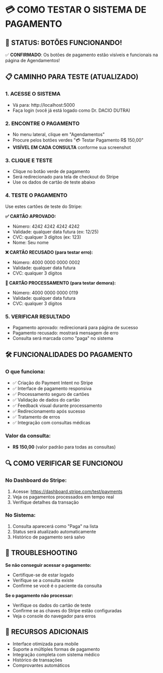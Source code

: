 # 💳 COMO TESTAR O SISTEMA DE PAGAMENTO

## 🎯 STATUS: BOTÕES FUNCIONANDO!

✅ **CONFIRMADO**: Os botões de pagamento estão visíveis e funcionais na página de Agendamentos!

## 📋 CAMINHO PARA TESTE (ATUALIZADO)

### 1. ACESSE O SISTEMA
- Vá para: http://localhost:5000  
- Faça login (você já está logado como Dr. DACIO DUTRA)

### 2. ENCONTRE O PAGAMENTO
- No menu lateral, clique em "Agendamentos"
- Procure pelos botões verdes "💳 Testar Pagamento R$ 150,00"
- **VISÍVEL EM CADA CONSULTA** conforme sua screenshot

### 3. CLIQUE E TESTE
- Clique no botão verde de pagamento
- Será redirecionado para tela de checkout do Stripe
- Use os dados de cartão de teste abaixo

### 4. TESTE O PAGAMENTO
Use estes cartões de teste do Stripe:

**✅ CARTÃO APROVADO:**
- Número: 4242 4242 4242 4242
- Validade: qualquer data futura (ex: 12/25)
- CVC: qualquer 3 dígitos (ex: 123)
- Nome: Seu nome

**❌ CARTÃO RECUSADO (para testar erro):**
- Número: 4000 0000 0000 0002
- Validade: qualquer data futura
- CVC: qualquer 3 dígitos

**🔄 CARTÃO PROCESSAMENTO (para testar demora):**
- Número: 4000 0000 0000 0119
- Validade: qualquer data futura
- CVC: qualquer 3 dígitos

### 5. VERIFICAR RESULTADO
- Pagamento aprovado: redirecionará para página de sucesso
- Pagamento recusado: mostrará mensagem de erro
- Consulta será marcada como "paga" no sistema

## 🛠️ FUNCIONALIDADES DO PAGAMENTO

### O que funciona:
- ✅ Criação do Payment Intent no Stripe
- ✅ Interface de pagamento responsiva
- ✅ Processamento seguro de cartões
- ✅ Validação de dados do cartão
- ✅ Feedback visual durante processamento
- ✅ Redirecionamento após sucesso
- ✅ Tratamento de erros
- ✅ Integração com consultas médicas

### Valor da consulta:
- **R$ 150,00** (valor padrão para todas as consultas)

## 🔍 COMO VERIFICAR SE FUNCIONOU

### No Dashboard do Stripe:
1. Acesse: https://dashboard.stripe.com/test/payments
2. Veja os pagamentos processados em tempo real
3. Verifique detalhes da transação

### No Sistema:
1. Consulta aparecerá como "Paga" na lista
2. Status será atualizado automaticamente
3. Histórico de pagamento será salvo

## 🚨 TROUBLESHOOTING

**Se não conseguir acessar o pagamento:**
- Certifique-se de estar logado
- Verifique se a consulta existe
- Confirme se você é o paciente da consulta

**Se o pagamento não processar:**
- Verifique os dados do cartão de teste
- Confirme se as chaves do Stripe estão configuradas
- Veja o console do navegador para erros

## 📱 RECURSOS ADICIONAIS

- Interface otimizada para mobile
- Suporte a múltiples formas de pagamento
- Integração completa com sistema médico
- Histórico de transações
- Comprovantes automáticos